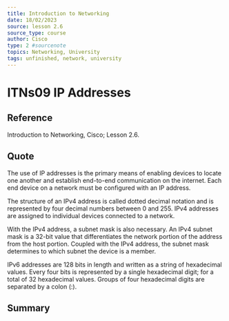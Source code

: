 ```yaml
---
title: Introduction to Networking
date: 18/02/2023
source: lesson 2.6
source_type: course
author: Cisco
type: 2 #sourcenote
topics: Networking, University
tags: unfinished, network, university
---
```

# ITNs09 IP Addresses

## **Reference**
Introduction to Networking, Cisco; Lesson 2.6.

## **Quote**
The use of IP addresses is the primary means of enabling devices to locate one another and establish end-to-end communication on the internet. Each end device on a network must be configured with an IP address.

The structure of an IPv4 address is called dotted decimal notation and is represented by four decimal numbers between 0 and 255. IPv4 addresses are assigned to individual devices connected to a network.

With the IPv4 address, a subnet mask is also necessary. An IPv4 subnet mask is a 32-bit value that differentiates the network portion of the address from the host portion. Coupled with the IPv4 address, the subnet mask determines to which subnet the device is a member.

IPv6 addresses are 128 bits in length and written as a string of hexadecimal values. Every four bits is represented by a single hexadecimal digit; for a total of 32 hexadecimal values. Groups of four hexadecimal digits are separated by a colon (:).

## **Summary**
<!-- Resume of the idea with the context of the quote. -->
